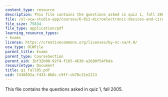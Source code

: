 ```yaml
---
content_type: resource
description: This file contains the questions asked in quiz 1, fall 2005.
file: /ol-ocw-studio-app/courses/6-012-microelectronic-devices-and-circuits-fall-2005/7438692af4338b8cc9ffcb78c21e2213_q1_fall05.pdf
file_size: 75834
file_type: application/pdf
learning_resource_types:
- Exams
license: https://creativecommons.org/licenses/by-nc-sa/4.0/
ocw_type: OCWFile
parent_title: Exams
parent_type: CourseSection
parent_uid: 1bf32b00-92f4-f165-4630-a2680f54fbda
resourcetype: Document
title: q1_fall05.pdf
uid: 7438692a-f433-8b8c-c9ff-cb78c21e2213
---
```

This file contains the questions asked in quiz 1, fall 2005.